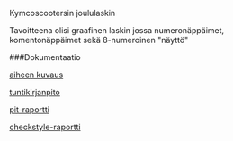 Kymcoscootersin joululaskin

Tavoitteena olisi graafinen laskin jossa numeronäppäimet, komentonäppäimet sekä 8-numeroinen "näyttö"

###Dokumentaatio

[aiheen kuvaus](https://github.com/kymcoscooters/joululaskin/blob/master/dokumentaatio/Aihem%C3%A4%C3%A4rittely.md)

[tuntikirjanpito](https://github.com/kymcoscooters/joululaskin/blob/master/dokumentaatio/tuntikirjanpito.md)

[pit-raportti](https://htmlpreview.github.io/?https://github.com/kymcoscooters/joululaskin/blob/master/dokumentaatio/pit-raportti/201701042021/index.html)

[checkstyle-raportti](https://htmlpreview.github.io/?https://github.com/kymcoscooters/joululaskin/blob/master/dokumentaatio/checkstyle-raportti/checkstyle.html)
